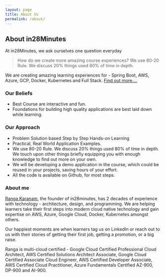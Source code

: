 ```yaml
---
layout: page
title: About Us
permalink: /about/
---
```


## About in28Minutes

At in28Minutes, we ask ourselves one question everyday

> How do we create more amazing course experiences?
> We use 80-20 Rule. We discuss 20% things used 80% of time in depth.

We are creating amazing learning experiences for - Spring Boot, AWS, Azure, GCP, Docker, Kubernetes and Full Stack. [Find out more.... ](https://github.com/in28minutes/roadmaps)

### Our Beliefs

- Best Course are interactive and fun.
- Foundations for building high quality applications are best laid down while learning.

### Our Approach

- Problem Solution based Step by Step Hands-on Learning
- Practical, Real World Application Examples.
- We use 80-20 Rule. We discuss 20% things used 80% of time in depth. We touch upon other things briefly equipping you with enough knowledge to find out more on your own.
- We will be developing a demo application in the course, which could be reused in your projects, saving hours of your effort.
- All the code is available on Github, for most steps.

### About me

[Ranga Karanam](https://linkedin.com/in/rangakaranam), the founder of in28minutes, has 2 decades of experience with technology - architecture, design, and programming. We are helping learners take their first steps into modern cloud native technology and gain expertise on AWS, Azure, Google Cloud, Docker, Kubernetes amongst others.

Our happiest moments are when learners tag us on LinkedIn or reach out to us with their stories of getting their first job, getting a promotion, or a big raise.

Ranga is multi-cloud certified - Google Cloud Certified Professional Cloud Architect, AWS Certified Solutions Architect Associate, Google Cloud Certified Associate Cloud Engineer, AWS Certified Developer Associate, AWS Certified Cloud Practitioner, Azure Fundamentals Certified AZ-900, DP-900 and AI-900.
